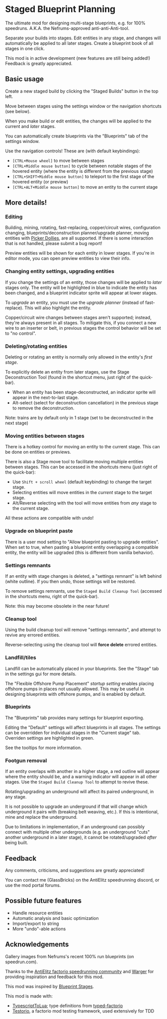 # Staged Blueprint Planning

The ultimate mod for designing multi-stage blueprints, e.g. for 100% speedruns. A.K.A. the Nefrums-approved anti-anti-Anti-tool.

Separate your builds into stages. Edit entities in any stage, and changes will automatically be applied to all later stages. Create a blueprint book of all stages in one click.

This mod is in active development (new features are still being added!) Feedback is greatly appreciated.

## Basic usage

Create a new staged build by clicking the "Staged Builds" button in the top left.

Move between stages using the settings window or the navigation shortcuts (see below).

When you make build or edit entities, the changes will be applied to the current and _later_ stages.

You can automatically create blueprints via the "Blueprints" tab of the settings window.

Use the navigation controls! These are (with default keybindings):

- `[CTRL+Mouse wheel]` to move between stages
- `[CTRL+Middle mouse button]` to cycle between notable stages of the hovered entity (where the entity is different from the previous stage)
- `[CTRL+SHIFT+Middle mouse button]` to teleport to the first stage of the hovered entity (or preview)
- `[CTRL+ALT+Middle mouse button]` to move an entity to the current stage

## More details!

### Editing

Building, mining, rotating, fast-replacing, copper/circuit wires, configuration changing, blueprints/deconstruction planner/upgrade planner, moving entities with [Picker Dollies](https://mods.factorio.com/mod/PickerDollies), are all supported. If there is some interaction that is not handled, please submit a bug report!

Preview entities will be shown for each entity in lower stages. If you're in editor mode, you can open preview entities to view their info.

### Changing entity settings, upgrading entities

If you change the settings of an entity, those changes will be applied to _later_ stages only. The entity will be highlighted in blue to indicate the entity has been changed, and a blueprint indicator sprite will appear at lower stages.

To _upgrade_ an entity, you must use the _upgrade planner_ (instead of fast-replace). This will also highlight the entity.

Copper/circuit wire changes between stages aren't supported; instead, they're always present in all stages.
To mitigate this, if you connect a new wire to an inserter or belt, in previous stages the control behavior will be set to "no control".

### Deleting/rotating entities

Deleting or rotating an entity is normally only allowed in the entity's _first stage_.

To explicitly delete an entity from later stages, use the Stage Deconstruction Tool (found in the shortcut menu, just right of the quick-bar).

- When an entity has been stage-deconstructed, an indicator sprite will appear in the next-to-last stage.
- Alt-select (select for deconstruction cancellation) in the previous stage to remove the deconstruction.

Note: trains are by default only in 1 stage (set to be deconstructed in the next stage)

### Moving entities between stages

There is a hotkey control for moving an entity to the current stage. This can be done on entities or previews.

There is also a Stage move tool to facilitate moving multiple entities between stages. This can be accessed in the shortcuts menu (just right of the quick-bar):

- Use `Shift + scroll wheel` (default keybinding) to change the target stage.
- Selecting entities will move entities in the _current_ stage to the target stage.
- Alt/Reverse selecting with the tool will move entities from _any_ stage to the current stage.

All these actions are compatible with undo!

### Upgrade on blueprint paste

There is a user mod setting to "Allow blueprint pasting to upgrade entities". When set to true, when pasting a blueprint entity overlapping a compatible entity, the entity will be upgraded (this is different from vanilla behavior).

### Settings remnants

If an entity with stage changes is deleted, a "settings remnant" is left behind (white outline).
If you then undo, those settings will be restored.

To remove settings remnants, use the `Staged Build Cleanup Tool` (accessed in the shortcuts menu, right of the quick-bar).

Note: this may become obsolete in the near future!

### Cleanup tool

Using the build cleanup tool will remove "settings remnants", and attempt to revive any errored entities.

Reverse-selecting using the cleanup tool will **force delete** errored entities.

### Landfill/tiles

Landfill can be automatically placed in your blueprints. See the "Stage" tab in the settings gui for more details.

The "Flexible Offshore Pump Placement" _startup setting_ enables placing offshore pumps in places not usually allowed. This may be useful in designing blueprints with offshore pumps, and is enabled by default.

### Blueprints

The "Blueprints" tab provides many settings for blueprint exporting.

Editing the "Default" settings will affect blueprints in all stages.
The settings can be overridden for individual stages in the "Current stage" tab.
Overriden settings are highlighted in green.

See the tooltips for more information.

### Footgun removal

If an entity overlaps with another in a higher stage, a red outline will appear where the entity should be, and a warning indicator will appear in all other stages. Use the `Staged Build Cleanup Tool` to attempt to revive these.

Rotating/upgrading an underground will affect its paired underground, in any stage.

It is not possible to upgrade an underground if that will change which underground it pairs with (breaking belt weaving, etc.). If this is intentional, mine and replace the underground.

Due to limitations in implementation, if an underground can possibly connect with multiple other undergrounds (e.g. an underground "cuts" another underground in a later stage), it cannot be rotated/upgraded _after_ being built.

## Feedback

Any comments, criticisms, and suggestions are greatly appreciated!

You can contact me (GlassBricks) on the AntiElitz speedrunning discord, or use the mod portal forums.

## Possible future features

- Handle resource entities
- Automatic analysis and basic optimization
- Import/export to string
- More "undo"-able actions

## Acknowledgements

Gallery images from Nefrums's recent 100% run blueprints (on speedrun.com).

Thanks to the [AntiElitz factorio speedrunning community](https://discord.gg/AntiElitz) and [Warger](https://discord.com/invite/nfkbu6qSCj) for providing inspiration and feedback for this mod.

This mod was inspired by [Blueprint Stages](https://mods.factorio.com/mod/blueprint-stages).

This mod is made with:

- [TypescriptToLua](https://typescripttolua.github.io/); type definitions from [typed-factorio](https://github.com/GlassBricks/typed-factorio)
- [Testorio](https://mods.factorio.com/mod/testorio), a factorio mod testing framework, used extensively for TDD
